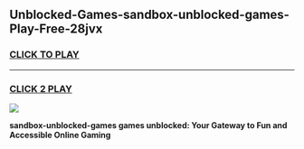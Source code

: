 
## Unblocked-Games-sandbox-unblocked-games-Play-Free-28jvx
<h3>
<a href="https://premium76.site?title=sandbox-unblocked-games&ref=10A">CLICK TO PLAY</a></h3>
<hr>

<h3>
<a href="https://premium76.site?title=sandbox-unblocked-games&ref=10A">CLICK 2 PLAY</a>
  
</h3>

<a href="https://premium76.site?title=sandbox-unblocked-games&ref=10A"><img src="https://clearcache.store/games.png"></a>


**sandbox-unblocked-games games unblocked: Your Gateway to Fun and Accessible Online Gaming**
